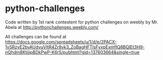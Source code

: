 # python-challenges
Code written by 1st rank contestent for python challenges on weebly by Mr. Abela at http://pythonchallenges.weebly.com/

All challenges can be found at https://docs.google.com/spreadsheets/u/1/d/e/2PACX-1vSRzyE2bvAUdvuVItR4Zr8vk3_ZoBagHFTIsFvxpExmfIQ8BQlEt3H9-nQhdm8KtijjpBDkPwP-K6r5/pubhtml?gid=137603664&single=true
